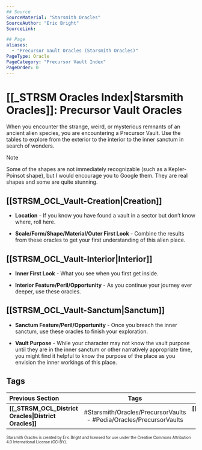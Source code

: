 ```yaml
---
## Source
SourceMaterial: "Starsmith Oracles"
SourceAuthor: "Eric Bright"
SourceLink: 

## Page
aliases:
  - "Precursor Vault Oracles (Starsmith Oracles)"
PageType: Oracle
PageCategory: "Precursor Vault Index"
PageOrder: 0
---
```

# [[_STRSM Oracles Index|Starsmith Oracles]]: Precursor Vault Oracles
When you encounter the strange, weird, or mysterious remnants of an ancient alien species, you are encountering a Precursor Vault. Use the tables to explore from the exterior to the interior to the inner sanctum in search of wonders. 

> [!note] 
> Some of the shapes are not immediately recognizable (such as a Kepler-Poinsot shape), but I would encourage you to Google them. They are real shapes and some are quite stunning.

## [[STRSM_OCL_Vault-Creation|Creation]]
- **Location** - If you know you have found a vault in a sector but don’t know where, roll here.

- **Scale/Form/Shape/Material/Outer First Look** - Combine the results from these oracles to get your first understanding of this alien place.

## [[STRSM_OCL_Vault-Interior|Interior]]
- **Inner First Look** - What you see when you first get inside.

- **Interior Feature/Peril/Opportunity** - As you continue your journey ever deeper, use these oracles.

## [[STRSM_OCL_Vault-Sanctum|Sanctum]]

- **Sanctum Feature/Peril/Opportunity** - Once you breach the inner sanctum, use these oracles to finish your exploration.

- **Vault Purpose** - While your character may not know the vault purpose until they are in the inner sanctum or other narratively appropriate time, you might find it helpful to know the purpose of the place as you envision the inner workings of this place.

## Tags
| Previous Section | Tags | Next Section | 
| :--- | :---: | ---: |
| **[[_STRSM_OCL_District Oracles\|District Oracles]]** | #Starsmith/Oracles/PrecursorVaults - #Pedia/Oracles/PrecursorVaults | **[[_STRSM_OCL_LocationTheme Oracles\|Location / Theme Oracles]]** |

<font size=-2>Starsmith Oracles is created by Eric Bright and licensed for use under the Creative Commons Attribution 4.0 International License (CC-BY).</font>